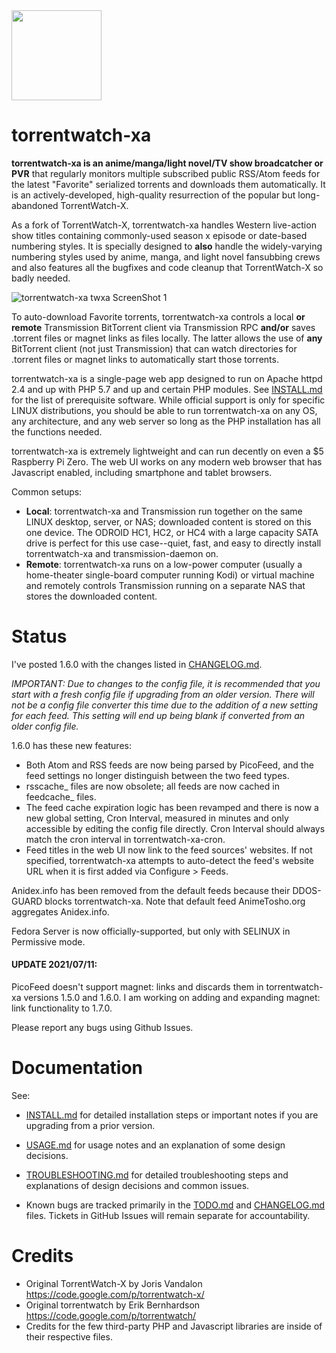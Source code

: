<img src="http://silverlakecorp.com/torrentwatch-xa/torrentwatch-xa-logo144.png" width="144" height="144"/>

torrentwatch-xa
===============

__torrentwatch-xa is an anime/manga/light novel/TV show broadcatcher or PVR__ that regularly monitors multiple subscribed public RSS/Atom feeds for the latest "Favorite" serialized torrents and downloads them automatically. It is an actively-developed, high-quality resurrection of the popular but long-abandoned TorrentWatch-X.

As a fork of TorrentWatch-X, torrentwatch-xa handles Western live-action show titles containing commonly-used season x episode or date-based numbering styles. It is specially designed to __also__ handle the widely-varying numbering styles used by anime, manga, and light novel fansubbing crews and also features all the bugfixes and code cleanup that TorrentWatch-X so badly needed.

![torrentwatch-xa twxa ScreenShot 1](http://silverlakecorp.com/torrentwatch-xa/twxaScreenShot1.png)

To auto-download Favorite torrents, torrentwatch-xa controls a local __or remote__ Transmission BitTorrent client via Transmission RPC __and/or__ saves .torrent files or magnet links as files locally. The latter allows the use of __any__ BitTorrent client (not just Transmission) that can watch directories for .torrent files or magnet links to automatically start those torrents.

torrentwatch-xa is a single-page web app designed to run on Apache httpd 2.4 and up with PHP 5.7 and up and certain PHP modules. See [INSTALL.md](INSTALL.md) for the list of prerequisite software. While official support is only for specific LINUX distributions, you should be able to run torrentwatch-xa on any OS, any architecture, and any web server so long as the PHP installation has all the functions needed.

torrentwatch-xa is extremely lightweight and can run decently on even a $5 Raspberry Pi Zero. The web UI works on any modern web browser that has Javascript enabled, including smartphone and tablet browsers.

Common setups:

- __Local__: torrentwatch-xa and Transmission run together on the same LINUX desktop, server, or NAS; downloaded content is stored on this one device. The ODROID HC1, HC2, or HC4 with a large capacity SATA drive is perfect for this use case--quiet, fast, and easy to directly install torrentwatch-xa and transmission-daemon on.
- __Remote__: torrentwatch-xa runs on a low-power computer (usually a home-theater single-board computer running Kodi) or virtual machine and remotely controls Transmission running on a separate NAS that stores the downloaded content.

Status
===============

I've posted 1.6.0 with the changes listed in [CHANGELOG.md](CHANGELOG.md).

_IMPORTANT: Due to changes to the config file, it is recommended that you start with a fresh config file if upgrading from an older version. There will not be a config file converter this time due to the addition of a new setting for each feed. This setting will end up being blank if converted from an older config file._

1.6.0 has these new features:

- Both Atom and RSS feeds are now being parsed by PicoFeed, and the feed settings no longer distinguish between the two feed types.
- rsscache_ files are now obsolete; all feeds are now cached in feedcache_ files.
- The feed cache expiration logic has been revamped and there is now a new global setting, Cron Interval, measured in minutes and only accessible by editing the config file directly. Cron Interval should always match the cron interval in torrentwatch-xa-cron. 
- Feed titles in the web UI now link to the feed sources' websites. If not specified, torrentwatch-xa attempts to auto-detect the feed's website URL when it is first added via Configure > Feeds.

Anidex.info has been removed from the default feeds because their DDOS-GUARD blocks torrentwatch-xa. Note that default feed AnimeTosho.org aggregates Anidex.info.

Fedora Server is now officially-supported, but only with SELINUX in Permissive mode.

#### UPDATE 2021/07/11:

PicoFeed doesn't support magnet: links and discards them in torrentwatch-xa versions 1.5.0 and 1.6.0. I am working on adding and expanding magnet: link functionality to 1.7.0.


Please report any bugs using Github Issues.

Documentation
===============

See:

- [INSTALL.md](INSTALL.md) for detailed installation steps or important notes if you are upgrading from a prior version.

- [USAGE.md](USAGE.md) for usage notes and an explanation of some design decisions.

- [TROUBLESHOOTING.md](TROUBLESHOOTING.md) for detailed troubleshooting steps and explanations of design decisions and common issues.

- Known bugs are tracked primarily in the [TODO.md](TODO.md) and [CHANGELOG.md](CHANGELOG.md) files. Tickets in GitHub Issues will remain separate for accountability.

Credits
===============

- Original TorrentWatch-X by Joris Vandalon https://code.google.com/p/torrentwatch-x/
- Original torrentwatch by Erik Bernhardson https://code.google.com/p/torrentwatch/
- Credits for the few third-party PHP and Javascript libraries are inside of their respective files.